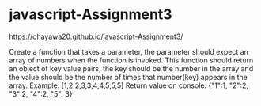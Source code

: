 # javascript-Assignment3
https://ohayawa20.github.io/javascript-Assignment3/

Create a function that takes a parameter, the parameter should expect an array of numbers when the
function is invoked. This function should return an object of key value pairs, the key should be the
number in the array and the value should be the number of times that number(key) appears in the
array.
Example: [1,2,2,3,3,4,4,5,5,5]
Return value on console: {&quot;1&quot;:1, &quot;2&quot;:2, &quot;3&quot;:2, &quot;4&quot;:2, &quot;5&quot;: 3}
